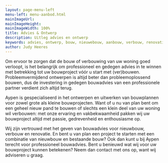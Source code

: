 ```yaml
---
layout: page-menu-left
menu-left: menu-aanbod.html
mainImageUrl:
mainImageHeight:
mainImageWidth: 100%
title: Advies & Ontwerp
description: Uitleg advies en ontwerp
keywords: advies, ontwerp, bouw, nieuwebouw, aanbouw, verbouw, renovatie, bouwadvies, bouwproject
author: Judy Heeres
---
```

Om ervoor te zorgen dat de bouw of verbouwing van uw woning goed verloopt, is het belangrijk om professioneel en gedegen advies in te winnen met betrekking tot uw bouwproject vóór u start met (ver)bouwen. Probleemvermijdend ontwerpen is altijd beter dan probleemoplossend bouwen, dus de investering in gedegen bouwadvies van een professionele partner verdient zich altijd terug.

Aypen is gespecialiseerd in het ontwerpen en uitwerken van bouwplannen voor zowel grote als kleine bouwprojecten. Want of u nu van plan bent om een geheel nieuw pand te bouwen of slechts een klein deel van uw woning wil verbouwen: met onze ervaring en vakbekwaamheid pakken wij uw bouwproject altijd met passie, gedrevenheid en enthousiasme op.

Wij zijn vertrouwd met het geven van bouwadvies voor nieuwbouw, verbouw en renovatie. En bent u van plan een project te starten met een combinatie van nieuwbouw en bestaande bouw? Ook dan kunt u bij Aypen terecht voor professioneel bouwadvies. Bent u benieuwd wat wij voor uw bouwproject kunnen betekenen? Neem dan contact met ons op, want wij adviseren u graag.
